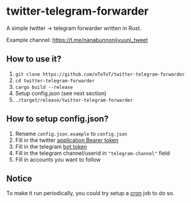 # twitter-telegram-forwarder
A simple twitter -> telegram forwarder written in Rust.

Example channel: https://t.me/nanabunnonijyuuni_tweet

## How to use it?
1. `git clone https://github.com/oToToT/twitter-telegram-forwarder`
2. `cd twitter-telegram-forwarder`
3. `cargo build --release`
4. Setup config.json (see next section)
5. `./target/release/twitter-telegram-forwarder`

## How to setup config.json?
1. Rename `config.json.example` to `config.json`
2. Fill in the twitter [application Bearer token](https://developer.twitter.com/en/docs/authentication/oauth-2-0/application-only)
3. Fill in the telegram [bot token](https://core.telegram.org/bots)
4. Fill in the telegram channel/userid in `"telegram-channel"` field
5. Fill in accounts you want to follow

## Notice
To make it run periodically, you could try setup a [cron](https://en.wikipedia.org/wiki/Cron) job to do so.
